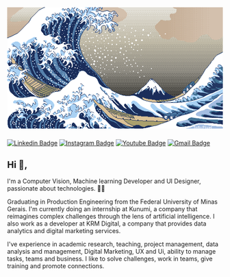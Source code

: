 # [![Klysman08](https://github.com/klysman08/klysman08/blob/master/1616150248161.gif)](https://github.com/klysman08/klysman08/blob/master/1616150248161.gif)
[![Linkedin Badge](https://img.shields.io/badge/-klysman08-blue?style=flat-square&logo=Linkedin&logoColor=white&link=https://www.linkedin.com/in/klysman08/)](https://www.linkedin.com/in/klysman08/)
[![Instagram Badge](https://img.shields.io/badge/-klysman08-C13584?style=flat-square&logo=Instagram&logoColor=white&link=https://www.instagram.com/klysman.rk/)](https://www.instagram.com/klysman.rk/)
[![Youtube Badge](https://img.shields.io/badge/-klysman08-C13584?style=flat-square&logo=Youtube&logoColor=white&link=https://www.youtube.com/user/KlysmanRK/)](https://www.youtube.com/user/KlysmanRK/)
[![Gmail Badge](https://img.shields.io/badge/-klysman.rk@gmail.com-c14438?style=flat-square&logo=Gmail&logoColor=white&link=mailto:klysman.rk@gmail.com)](mailto:klysman.rk@gmail.com)


## Hi 👋, 
I'm a Computer Vision, Machine learning Developer and UI Designer, passionate about technologies. 👨‍💻

Graduating in Production Engineering from the Federal University of Minas Gerais. I'm currently doing an internship at Kunumi, a company that reimagines complex challenges through the lens of artificial intelligence. I also work as a developer at KRM Digital, a company that provides data analytics and digital marketing services.

I've experience in academic research, teaching, project management, data analysis and management, Digital Marketing, UX and Ui, ability to manage tasks, teams and business. I like to solve challenges, work in teams, give training and promote connections.
